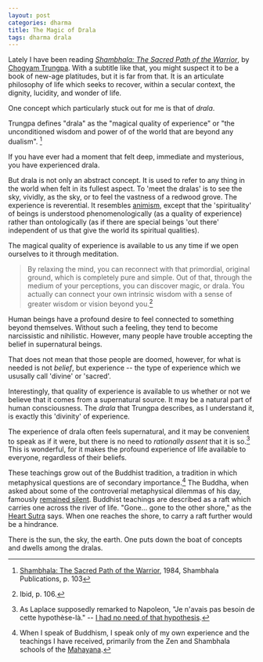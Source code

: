 ```yaml
---
layout: post
categories: dharma
title: The Magic of Drala
tags: dharma drala
---
```


Lately I have been reading [_Shambhala: The Sacred Path of the Warrior_], 
by [Chogyam Trungpa]. With a subtitle like that, you might suspect 
it to be a book of new-age platitudes, but it is far from that.
It is an articulate philosophy of life which seeks to recover,
within a secular context, the dignity, lucidity, and wonder of life. 

One concept which particularly stuck out for me is that of _drala_.

Trungpa defines "drala" as the "magical quality of experience" or "the unconditioned wisdom and power of of the world that are beyond any dualism". [^1] 

If you have ever had a moment that felt deep, immediate and mysterious, you have experienced drala. 

But drala is not only an abstract concept. It is used to refer to any thing in the world when felt in its fullest aspect. To 'meet the dralas' is to see the sky, vividly, as the sky, or to feel the vastness of a redwood grove. The experience is reverential. It resembles [animism], except that the 'spirituality' of beings is understood phenomenologically (as a quality of experience) rather than ontologically (as if there are special beings 'out there' independent of us that give the world its spiritual qualities).

The magical quality of experience is available to us any time if we open 
ourselves to it through meditation.

> By relaxing the mind, you can reconnect with that primordial, original ground, which is completely pure and simple. Out of that, through the medium of your perceptions, you can discover magic, or drala. You actually can connect your own intrinsic wisdom with a sense of greater wisdom or vision beyond you.[^2]

Human beings have a profound desire to feel connected to something beyond themselves.
Without such a feeling, they tend to become narcissistic and nihilistic.
However, many people have trouble accepting the belief in supernatural beings.

That does not mean that those people are doomed, however, for what is 
needed is not _belief_, but experience -- the type of experience which we 
ususally call 'divine' or 'sacred'.

Interestingly, that quality of experience is available to us whether or not we believe that it comes from a supernatural source. It may be a natural part of human consciousness.  The _drala_ that Trungpa describes, as I understand it, is exactly this 'divinity' of experience. 

The experience of drala often feels supernatural, and it may be convenient to speak as if it were, but there is no need to _rationally assent_ that it is so.[^3] This is wonderful, for it makes the profound experience of life available to everyone, regardless of their beliefs.

These teachings grow out of the Buddhist tradition,
a tradition in which metaphysical questions are of secondary importance.[^4]
The Buddha, when asked about some of the controverial metaphysical dilemmas of his day,
famously [remained silent](http://en.wikipedia.org/wiki/The_unanswered_questions).
Buddhist teachings are described as a raft which carries one across the river of life.
"Gone... gone to the other shore," as the [Heart Sutra] says.
When one reaches the shore, to carry a raft further would be a hindrance.

There is the sun, the sky, the earth.
One puts down the boat of concepts and dwells among the dralas.

[^1]: [Shambhala: The Sacred Path of the Warrior](http://www.amazon.com/Shambhala-Sacred-Path-Warrior-Classics/dp/159030702X/), 1984, Shambhala Publications, p. 103
[^2]: Ibid, p. 106.
[^3]: As Laplace supposedly remarked to Napoleon, "Je n'avais pas besoin de cette hypothèse-là." -- [I had no need of that hypothesis](http://en.wikipedia.org/wiki/Pierre-Simon_Laplace#I_had_no_need_of_that_hypothesis).
[^4]: When I speak of Buddhism, I speak only of my own experience and the teachings I have received, primarily from the Zen and Shambhala schools of the [Mahayana](http://en.wikipedia.org/wiki/Mahayana). 

[_Shambhala: The Sacred Path of the Warrior_]: http://www.amazon.com/Shambhala-Sacred-Path-Warrior-Classics/dp/159030702X/
[Chogyam Trungpa]: http://en.wikipedia.org/wiki/Chogyam_Trungpa
[tulku]: http://en.wikipedia.org/wiki/Tulku
[animism]: http://en.wikipedia.org/wiki/Animism
[phenomenology]: http://en.wikipedia.org/wiki/Phenomenology_(philosophy)
[heart sutra]: http://en.wikipedia.org/wiki/Heart_Sutra


